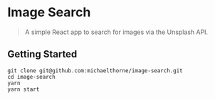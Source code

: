 # Image Search

> A simple React app to search for images via the Unsplash API.

## Getting Started

```
git clone git@github.com:michaelthorne/image-search.git
cd image-search
yarn
yarn start
```